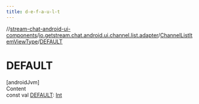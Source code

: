 ```yaml
---
title: d-e-f-a-u-l-t
---
```

//[stream-chat-android-ui-components](../../../index.md)/[io.getstream.chat.android.ui.channel.list.adapter](../index.md)/[ChannelListItemViewType](index.md)/[DEFAULT](DEFAULT.md)



# DEFAULT  
[androidJvm]  
Content  
const val [DEFAULT](DEFAULT.md): [Int](https://kotlinlang.org/api/latest/jvm/stdlib/kotlin/-int/index.html)  



